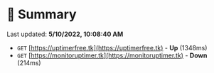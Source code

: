 # 📖 Summary
Last updated: **5/10/2022, 10:08:40 AM**

- `GET` [https://uptimerfree.tk](https://uptimerfree.tk) - **Up** (1348ms)
- `GET` [https://monitoruptimer.tk](https://monitoruptimer.tk) - **Down** (214ms)

